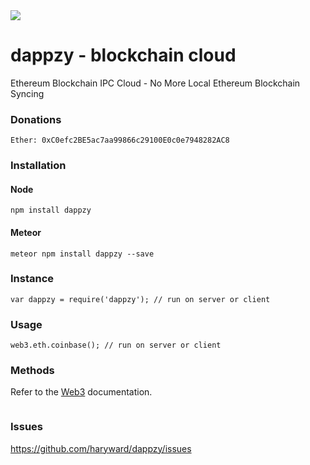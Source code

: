 <img src="https://d3vv6lp55qjaqc.cloudfront.net/items/0W0h1Q3u1d1o0l1W460w/dappzy.png?X-CloudApp-Visitor-Id=2750703&v=5687e283">

# dappzy - blockchain cloud
Ethereum Blockchain IPC Cloud - No More Local Ethereum Blockchain Syncing


### Donations

```
Ether: 0xC0efc2BE5ac7aa99866c29100E0c0e7948282AC8
```


### Installation

#### Node

```
npm install dappzy
```

#### Meteor
```
meteor npm install dappzy --save
```

### Instance

```
var dappzy = require('dappzy'); // run on server or client
```
### Usage

```
web3.eth.coinbase(); // run on server or client

```

### Methods
Refer to the [Web3](https://github.com/ethereum/web3.js/) documentation.
```

```



### Issues

https://github.com/haryward/dappzy/issues





